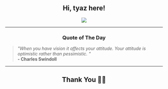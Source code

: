 <h2 align="center"> Hi, tyaz here!</h2>

<p align="center">
<a href="https://github.com/tyazx" alt="github streak"><img src="https://dvst-streak.herokuapp.com/?user=tyazx&theme=tokyonight&fire=DD472C"></a>
</p>

<hr>
<h3 align="center">Quote of The Day</h3>
<p align="center">
<blockquote>
<i>"When you have vision it affects your attitude. Your attitude is optimistic rather than pessimistic. "</i>
<br>
<b>- Charles Swindoll</b>
</blockquote>
</p>


<hr>
<h2 align="center">Thank You 🙏🏼</h2>
